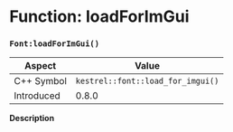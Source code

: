 
# Function: loadForImGui
### `Font:loadForImGui()`

| Aspect | Value |
| --- | --- |
| C++ Symbol | `kestrel::font::load_for_imgui()` |
| Introduced | 0.8.0 |

**Description**


